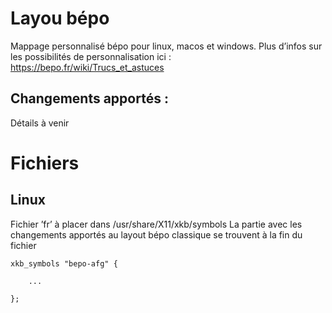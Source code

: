 # Layou bépo

Mappage personnalisé bépo pour linux, macos et windows.
Plus d’infos sur les possibilités de personnalisation ici : https://bepo.fr/wiki/Trucs_et_astuces

## Changements apportés :

Détails à venir

# Fichiers

## Linux
Fichier ’fr’ à placer dans /usr/share/X11/xkb/symbols
La partie avec les changements apportés au layout bépo classique se trouvent à la fin du fichier

```
xkb_symbols "bepo-afg" {

    ...

};

```

